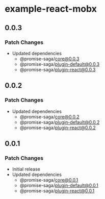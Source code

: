 # example-react-mobx

## 0.0.3

### Patch Changes

- Updated dependencies
  - @promise-saga/core@0.0.3
  - @promise-saga/plugin-default@0.0.3
  - @promise-saga/plugin-react@0.0.3

## 0.0.2

### Patch Changes

- Updated dependencies
  - @promise-saga/core@0.0.2
  - @promise-saga/plugin-default@0.0.2
  - @promise-saga/plugin-react@0.0.2

## 0.0.1

### Patch Changes

- Initial release
- Updated dependencies
  - @promise-saga/core@0.0.1
  - @promise-saga/plugin-default@0.0.1
  - @promise-saga/plugin-react@0.0.1
